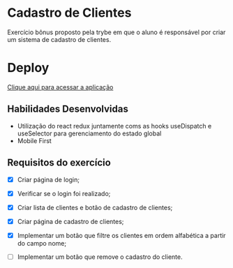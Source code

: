 # Cadastro de Clientes

  Exercício bônus proposto pela trybe em que o aluno é responsável por criar um sistema de cadastro de clientes.
 
# Deploy

  [Clique aqui para acessar a aplicação](https://main.daeijacgfekzp.amplifyapp.com/)
  
## Habilidades Desenvolvidas

- Utilização do react redux juntamente coms as hooks useDispatch e useSelector para gerenciamento do estado global
- Mobile First

## Requisitos do exercício

- [x] Criar página de login;
- [x] Verificar se o login foi realizado;
- [x] Criar lista de clientes e botão de cadastro de clientes;
- [x] Criar página de cadastro de clientes;
- [x] Implementar um botão que filtre os clientes em ordem alfabética a partir do campo nome;
- [ ] Implementar um botão que remove o cadastro do cliente.



